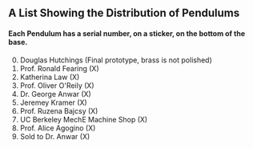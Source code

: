 ## A List Showing the Distribution of Pendulums

#### Each Pendulum has a serial number, on a sticker, on the bottom of the base.

0. Douglas Hutchings  (Final prototype, brass is not polished)
1. Prof. Ronald Fearing (X)
2. Katherina Law (X) 
3. Prof. Oliver O'Reily (X)
4. Dr. George Anwar (X)
5. Jeremey Kramer (X)
6. Prof. Ruzena Bajcsy (X)
7. UC Berkeley MechE Machine Shop (X)
8. Prof. Alice Agogino (X)
9. Sold to Dr. Anwar (X)
